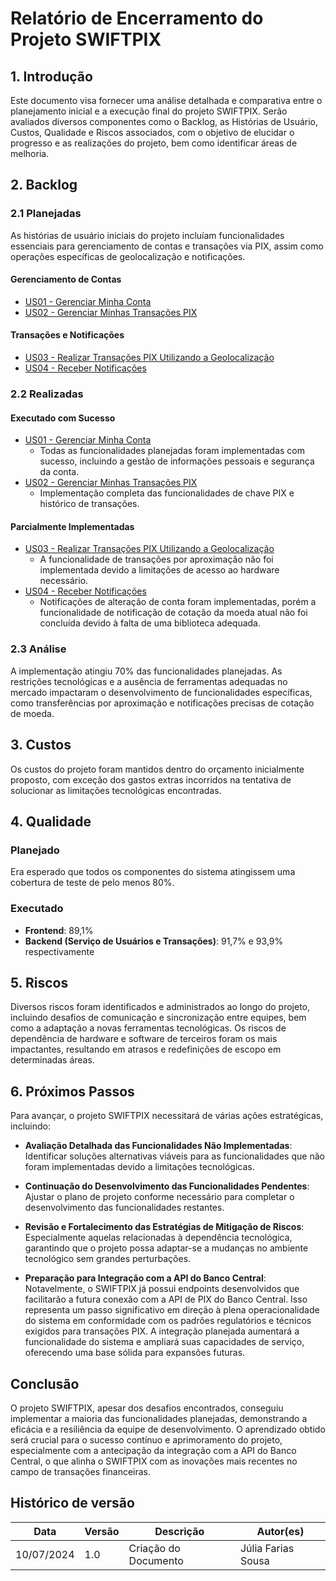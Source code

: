 # Relatório de Encerramento do Projeto SWIFTPIX

## 1. Introdução

Este documento visa fornecer uma análise detalhada e comparativa entre o planejamento inicial e a execução final do projeto SWIFTPIX. Serão avaliados diversos componentes como o Backlog, as Histórias de Usuário, Custos, Qualidade e Riscos associados, com o objetivo de elucidar o progresso e as realizações do projeto, bem como identificar áreas de melhoria.

## 2. Backlog

### 2.1 Planejadas

As histórias de usuário iniciais do projeto incluíam funcionalidades essenciais para gerenciamento de contas e transações via PIX, assim como operações específicas de geolocalização e notificações.

#### Gerenciamento de Contas
- [US01 - Gerenciar Minha Conta](#)
- [US02 - Gerenciar Minhas Transações PIX](#)

#### Transações e Notificações
- [US03 - Realizar Transações PIX Utilizando a Geolocalização](#)
- [US04 - Receber Notificações](#)

### 2.2 Realizadas

#### Executado com Sucesso
- [US01 - Gerenciar Minha Conta](#)
  - Todas as funcionalidades planejadas foram implementadas com sucesso, incluindo a gestão de informações pessoais e segurança da conta.
- [US02 - Gerenciar Minhas Transações PIX](#)
  - Implementação completa das funcionalidades de chave PIX e histórico de transações.

#### Parcialmente Implementadas
- [US03 - Realizar Transações PIX Utilizando a Geolocalização](#)
  - A funcionalidade de transações por aproximação não foi implementada devido a limitações de acesso ao hardware necessário.
- [US04 - Receber Notificações](#)
  - Notificações de alteração de conta foram implementadas, porém a funcionalidade de notificação de cotação da moeda atual não foi concluída devido à falta de uma biblioteca adequada.

### 2.3 Análise

A implementação atingiu 70% das funcionalidades planejadas. As restrições tecnológicas e a ausência de ferramentas adequadas no mercado impactaram o desenvolvimento de funcionalidades específicas, como transferências por aproximação e notificações precisas de cotação de moeda.

## 3. Custos

Os custos do projeto foram mantidos dentro do orçamento inicialmente proposto, com exceção dos gastos extras incorridos na tentativa de solucionar as limitações tecnológicas encontradas.

## 4. Qualidade

### Planejado
Era esperado que todos os componentes do sistema atingissem uma cobertura de teste de pelo menos 80%.

### Executado
- **Frontend**: 89,1%
- **Backend (Serviço de Usuários e Transações)**: 91,7% e 93,9% respectivamente

## 5. Riscos

Diversos riscos foram identificados e administrados ao longo do projeto, incluindo desafios de comunicação e sincronização entre equipes, bem como a adaptação a novas ferramentas tecnológicas. Os riscos de dependência de hardware e software de terceiros foram os mais impactantes, resultando em atrasos e redefinições de escopo em determinadas áreas.

## 6. Próximos Passos

Para avançar, o projeto SWIFTPIX necessitará de várias ações estratégicas, incluindo:

- **Avaliação Detalhada das Funcionalidades Não Implementadas**: Identificar soluções alternativas viáveis para as funcionalidades que não foram implementadas devido a limitações tecnológicas.

- **Continuação do Desenvolvimento das Funcionalidades Pendentes**: Ajustar o plano de projeto conforme necessário para completar o desenvolvimento das funcionalidades restantes.

- **Revisão e Fortalecimento das Estratégias de Mitigação de Riscos**: Especialmente aquelas relacionadas à dependência tecnológica, garantindo que o projeto possa adaptar-se a mudanças no ambiente tecnológico sem grandes perturbações.

- **Preparação para Integração com a API do Banco Central**: Notavelmente, o SWIFTPIX já possui endpoints desenvolvidos que facilitarão a futura conexão com a API de PIX do Banco Central. Isso representa um passo significativo em direção à plena operacionalidade do sistema em conformidade com os padrões regulatórios e técnicos exigidos para transações PIX. A integração planejada aumentará a funcionalidade do sistema e ampliará suas capacidades de serviço, oferecendo uma base sólida para expansões futuras.

## Conclusão

O projeto SWIFTPIX, apesar dos desafios encontrados, conseguiu implementar a maioria das funcionalidades planejadas, demonstrando a eficácia e a resiliência da equipe de desenvolvimento. O aprendizado obtido será crucial para o sucesso contínuo e aprimoramento do projeto, especialmente com a antecipação da integração com a API do Banco Central, o que alinha o SWIFTPIX com as inovações mais recentes no campo de transações financeiras.

## Histórico de versão
| Data | Versão | Descrição | Autor(es) |
| ---- | ---- | ---- | ---- |
| 10/07/2024 | 1.0 | Criação do Documento | Júlia Farias Sousa |